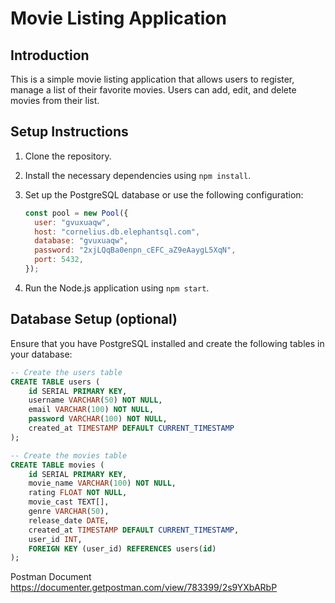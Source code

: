 # Movie Listing Application

## Introduction

This is a simple movie listing application that allows users to register, manage a list of their favorite movies. Users can add, edit, and delete movies from their list.

## Setup Instructions

1. Clone the repository.
2. Install the necessary dependencies using `npm install`.
3. Set up the PostgreSQL database or use the following configuration:

   ```javascript
   const pool = new Pool({
     user: "gvuxuaqw",
     host: "cornelius.db.elephantsql.com",
     database: "gvuxuaqw",
     password: "2xjLQqBa0enpn_cEFC_aZ9eAaygL5XqN",
     port: 5432,
   });
   ```

4. Run the Node.js application using `npm start`.

## Database Setup (optional)

Ensure that you have PostgreSQL installed and create the following tables in your database:

```sql
-- Create the users table
CREATE TABLE users (
    id SERIAL PRIMARY KEY,
    username VARCHAR(50) NOT NULL,
    email VARCHAR(100) NOT NULL,
    password VARCHAR(100) NOT NULL,
    created_at TIMESTAMP DEFAULT CURRENT_TIMESTAMP
);

-- Create the movies table
CREATE TABLE movies (
    id SERIAL PRIMARY KEY,
    movie_name VARCHAR(100) NOT NULL,
    rating FLOAT NOT NULL,
    movie_cast TEXT[],
    genre VARCHAR(50),
    release_date DATE,
    created_at TIMESTAMP DEFAULT CURRENT_TIMESTAMP,
    user_id INT,
    FOREIGN KEY (user_id) REFERENCES users(id)
);
```

Postman Document
https://documenter.getpostman.com/view/783399/2s9YXbARbP
